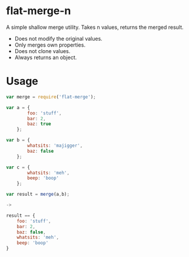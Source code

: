 # flat-merge-n

A simple shallow merge utility. Takes n values, returns the merged result.

- Does not modify the original values.
- Only merges own properties.
- Does not clone values.
- Always returns an object.

# Usage

```javascript
var merge = require('flat-merge');

var a = {
        foo: 'stuff',
        bar: 2,
        baz: true
    };

var b = {
        whatsits: 'majigger',
        baz: false
    };

var c = {
        whatsits: 'meh',
        beep: 'boop'
    };

var result = merge(a,b);

->

result == {
    foo: 'stuff',
    bar: 2,
    baz: false,
    whatsits: 'meh',
    beep: 'boop'
}
```

